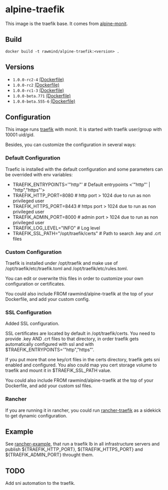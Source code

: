 alpine-traefik 
==============

This image is the traefik base. It comes from [alpine-monit][alpine-monit].

## Build

```
docker build -t rawmind/alpine-traefik:<version> .
```

## Versions

- `1.0.0-rc2-4` [(Dockerfile)](https://github.com/rawmind0/alpine-traefik/blob/1.0.0-rc2-4/Dockerfile)
- `1.0.0-rc2` [(Dockerfile)](https://github.com/rawmind0/alpine-traefik/blob/1.0.0-rc2/Dockerfile)
- `1.0.0-rc1-3` [(Dockerfile)](https://github.com/rawmind0/alpine-traefik/blob/1.0.0-rc1-3/Dockerfile)
- `1.0.0-beta.771` [(Dockerfile)](https://github.com/rawmind0/alpine-traefik/blob/1.0.0-beta.771/Dockerfile)
- `1.0.0-beta.555-6` [(Dockerfile)](https://github.com/rawmind0/alpine-traefik/blob/1.0.0-beta.555-6/Dockerfile)


## Configuration

This image runs [traefik][traefik] with monit. It is started with traefik user/group with 10001 uid/gid.

Besides, you can customize the configuration in several ways:

### Default Configuration

Traefic is installed with the default configuration and some parameters can be overrided with env variables:

- TRAEFIK_ENTRYPOINTS='"http"' 				# Default entrypoints <'"http"' | "http","https"'>
- TRAEFIK_HTTP_PORT=8080					# http port > 1024 due to run as non privileged user
- TRAEFIK_HTTPS_PORT=8443					# https port > 1024 due to run as non privileged user
- TRAEFIK_ADMIN_PORT=8000					# admin port > 1024 due to run as non privileged user
- TRAEFIK_LOG_LEVEL="INFO"					# Log level
- TRAEFIK_SSL_PATH="/opt/traefik/certs"		# Path to search .key and .crt files

### Custom Configuration

Traefik is installed under /opt/traefik and make use of /opt/traefik/etc/traefik.toml and /opt/traefik/etc/rules.toml.

You can edit or overwrite this files in order to customize your own configuration or certificates.

You could also include FROM rawmind/alpine-traefik at the top of your Dockerfile, and add your custom config.

### SSL Configuration

Added SSL configuration.

SSL certificates are located by default in /opt/traefik/certs. You need to provide .key AND .crt files to that directory, in order traefik gets automatically configured with ssl and with $TRAEFIK_ENTRYPOINTS='"http","https"'.

If you put more that one key/crt files in the certs directory, traefik gets sni enabled and configured. You also could map you cert storage volume to traefik and mount it in $TRAEFIK_SSL_PATH value.

You could also include FROM rawmind/alpine-traefik at the top of your Dockerfile, and add your custom ssl files.

### Rancher

If you are running it in rancher, you could run [rancher-traefik][rancher-traefik] as a sidekick to get dynamic configuration.


## Example

See [rancher-example][rancher-example], that run a traefik lb in all infrastructure servers and publish ${TRAEFIK_HTTP_PORT}, ${TRAEFIK_HTTPS_PORT} and ${TRAEFIK_ADMIN_PORT} throught them.


## TODO

Add sni automation to the traefik.

[alpine-monit]: https://github.com/rawmind0/alpine-monit/
[traefik]: https://github.com/containous/traefik
[rancher-traefik]: https://hub.docker.com/r/rawmind/rancher-traefik/
[rancher-example]: https://github.com/rawmind0/alpine-traefik/tree/master/rancher
